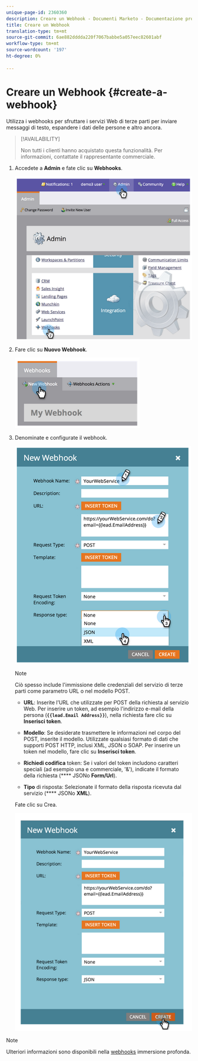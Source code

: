 ```yaml
---
unique-page-id: 2360360
description: Creare un Webhook - Documenti Marketo - Documentazione prodotto
title: Creare un Webhook
translation-type: tm+mt
source-git-commit: 6ae882dddda220f7067babbe5a057eec82601abf
workflow-type: tm+mt
source-wordcount: '197'
ht-degree: 0%

---
```



# Creare un Webhook {#create-a-webhook}

Utilizza i webhooks per sfruttare i servizi Web di terze parti per inviare messaggi di testo, espandere i dati delle persone e altro ancora.

>[!AVAILABILITY]
>
>Non tutti i clienti hanno acquistato questa funzionalità. Per informazioni, contattate il rappresentante commerciale.

1. Accedete a **Admin** e fate clic su **Webhooks**.

   ![](assets/image2014-9-24-14-3a52-3a57.png)

1. Fare clic su **Nuovo Webhook**.

   ![](assets/image2014-9-24-14-3a53-3a9.png)

1. Denominate e configurate il webhook.

   ![](assets/image2014-9-24-14-3a53-3a19.png)

   >[!NOTE]
   >
   >Ciò spesso include l&#39;immissione delle credenziali del servizio di terze parti come parametro URL o nel modello POST.

   * **URL**: Inserite l’URL che utilizzate per POST della richiesta al servizio Web. Per inserire un token, ad esempio l&#39;indirizzo e-mail della persona (**`{{lead.Email Address}}`**), nella richiesta fare clic su **Inserisci token**.

   * **Modello**: Se desiderate trasmettere le informazioni nel corpo del POST, inserite il modello. Utilizzate qualsiasi formato di dati che supporti POST HTTP, inclusi XML, JSON o SOAP. Per inserire un token nel modello, fare clic su **Inserisci token**.

   * **Richiedi codifica** token: Se i valori del token includono caratteri speciali (ad esempio una e commerciale, &#39;&amp;&#39;), indicate il formato della richiesta (**** JSONo  **Form/Url**).

   * **Tipo** di risposta: Selezionate il formato della risposta ricevuta dal servizio (**** JSONo  **XML**).

   Fate clic su Crea.

   ![](assets/image2014-9-24-14-3a53-3a35.png)

>[!NOTE]
>
>Ulteriori informazioni sono disponibili nella [webhooks](https://developers.marketo.com/documentation/webhooks/) immersione profonda.

